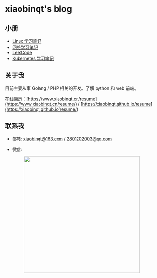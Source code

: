 # xiaobinqt's blog

## 小册

+ [Linux 学习笔记](https://xiaobinqt.github.io/linux/)
+ [网络学习笔记](https://xiaobinqt.github.io/http/)
+ [LeetCode](https://xiaobinqt.github.io/leetcode/)
+ [Kubernetes 学习笔记](https://xiaobinqt.github.io/kubernetes/)

## 关于我

目前主要从事 Golang / PHP 相关的开发。了解 python 和 web 前端。

在线简历：[https://www.xiaobinqt.cn/resume](https://www.xiaobinqt.cn/resume/) / [https://xiaobinqt.github.io/resume](https://xiaobinqt.github.io/resume/)

## 联系我

+ 邮箱: xiaobinqt@163.com / 2801202003@qq.com

+ 微信:

<div align="center"><img src="https://cdn.xiaobinqt.cn/xiaobinqt.io/20220316/fa2dcf94966c4070936ef469d0c184af.jpg?imageView2/0/interlace/1/q/50|imageslim" width=380  /></div>



